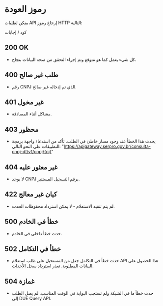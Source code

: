 # <b>رموز العودة</b>

يمكن لطلبات API إرجاع رموز HTTP التالية:

كود / إجابات
## <b>200 OK</b>
-  كل شيء يعمل كما هو متوقع وتم إجراء التحقق من صحة البيانات بنجاح.

## <b>400 طلب غير صالح</b>
-  رقم CNPJ الذي تم إدخاله غير صالح.

## <b>401 غير مخول</b>
-  مشاكل أثناء المصادقة.

## <b>403 محظور</b>
-  يحدث هذا الخطأ عند وجود مسار خاطئ في الطلب. تأكد من استدعاء واجهة برمجة التطبيقات على النحو التالي: "https://apigateway.serpro.gov.br/consulta-cnpj-df/v1/cnpj/{ni}"

## <b>404 غير معثور عليه</b>
-  لا يوجد CNPJ برقم التسجيل المستنير.

## <b>422 كيان غير معالج</b>
-  لم يتم تنفيذ الاستعلام - لا يمكن استرداد محفوظات الحدث.

## <b>500 خطأ في الخادم</b>
-  حدث خطأ داخلي في الخادم.

## <b>502 خطأ في التكامل</b>
-  حدث خطأ في التكامل جعل من المستحيل على طلب استعلام API هذا الحصول على البيانات المطلوبة. تعذر استرداد سجل الأحداث.

## <b>504 غمازة</b>
-  حدث خطأ ما في الشبكة ولم تستجب البوابة في الوقت المناسب. لم يصل الطلب إلى DUE Query API.
